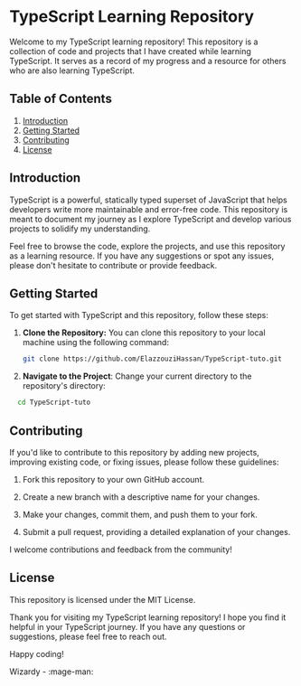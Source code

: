 # TypeScript Learning Repository

Welcome to my TypeScript learning repository! This repository is a collection of code and projects that I have created while learning TypeScript. It serves as a record of my progress and a resource for others who are also learning TypeScript.

## Table of Contents

1. [Introduction](#introduction)
2. [Getting Started](#getting-started)
3. [Contributing](#contributing)
4. [License](#license)

## Introduction

TypeScript is a powerful, statically typed superset of JavaScript that helps developers write more maintainable and error-free code. This repository is meant to document my journey as I explore TypeScript and develop various projects to solidify my understanding.

Feel free to browse the code, explore the projects, and use this repository as a learning resource. If you have any suggestions or spot any issues, please don't hesitate to contribute or provide feedback.

## Getting Started

To get started with TypeScript and this repository, follow these steps:

1. **Clone the Repository:** You can clone this repository to your local machine using the following command:

   ```bash
   git clone https://github.com/ElazzouziHassan/TypeScript-tuto.git

2. **Navigate to the Project**: Change your current directory to the repository's directory:

```bash
  cd TypeScript-tuto
```

## Contributing

If you'd like to contribute to this repository by adding new projects, improving existing code, or fixing issues, please follow these guidelines:

1. Fork this repository to your own GitHub account.

2. Create a new branch with a descriptive name for your changes.

3. Make your changes, commit them, and push them to your fork.

4. Submit a pull request, providing a detailed explanation of your changes.

I welcome contributions and feedback from the community!

## License
This repository is licensed under the MIT License.

Thank you for visiting my TypeScript learning repository! I hope you find it helpful in your TypeScript journey. If you have any questions or suggestions, please feel free to reach out.

Happy coding!

Wizardy - :mage-man:



